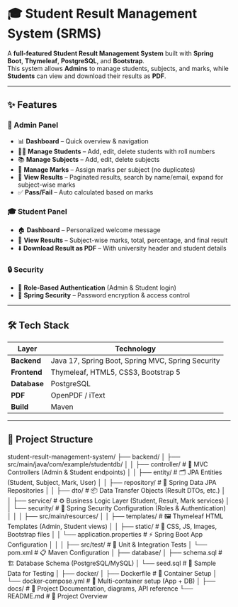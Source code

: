 # 🎓 Student Result Management System (SRMS)

A **full-featured Student Result Management System** built with **Spring Boot**, **Thymeleaf**, **PostgreSQL**, and **Bootstrap**.  
This system allows **Admins** to manage students, subjects, and marks, while **Students** can view and download their results as **PDF**.  

---

## ✨ Features

### 🔑 Admin Panel
- 📊 **Dashboard** – Quick overview & navigation  
- 👨‍🎓 **Manage Students** – Add, edit, delete students with roll numbers  
- 📚 **Manage Subjects** – Add, edit, delete subjects  
- 📝 **Manage Marks** – Assign marks per subject (no duplicates)  
- 📖 **View Results** – Paginated results, search by name/email, expand for subject-wise marks  
- ✅ **Pass/Fail** – Auto calculated based on marks  

### 🎓 Student Panel
- 🏠 **Dashboard** – Personalized welcome message  
- 📄 **View Results** – Subject-wise marks, total, percentage, and final result  
- ⬇️ **Download Result as PDF** – With university header and student details  

### 🔒 Security
- 👤 **Role-Based Authentication** (Admin & Student login)  
- 🔑 **Spring Security** – Password encryption & access control  

---

## 🛠 Tech Stack

| Layer       | Technology |
|-------------|------------|
| **Backend** | Java 17, Spring Boot, Spring MVC, Spring Security |
| **Frontend**| Thymeleaf, HTML5, CSS3, Bootstrap 5 |
| **Database**| PostgreSQL |
| **PDF**     | OpenPDF / iText |
| **Build**   | Maven |

---

## 📂 Project Structure

student-result-management-system/
├── backend/
│ ├── src/main/java/com/example/studentdb/
│ │ ├── controller/ # 🎯 MVC Controllers (Admin & Student endpoints)
│ │ ├── entity/ # 🗂 JPA Entities (Student, Subject, Mark, User)
│ │ ├── repository/ # 💾 Spring Data JPA Repositories
│ │ ├── dto/ # 📦 Data Transfer Objects (Result DTOs, etc.)
│ │ ├── service/ # ⚙️ Business Logic Layer (Student, Result, Mark services)
│ │ └── security/ # 🔐 Spring Security Configuration (Roles & Authentication)
│ │
│ ├── src/main/resources/
│ │ ├── templates/ # 🖼 Thymeleaf HTML Templates (Admin, Student views)
│ │ ├── static/ # 🎨 CSS, JS, Images, Bootstrap files
│ │ └── application.properties # ⚡ Spring Boot App Configuration
│ │
│ ├── src/test/ # 🧪 Unit & Integration Tests
│ └── pom.xml # 📋 Maven Configuration
│
├── database/
│ ├── schema.sql # 🏗 Database Schema (PostgreSQL/MySQL)
│ └── seed.sql # 🌱 Sample Data for Testing
│
├── docker/
│ ├── Dockerfile # 🐳 Container Setup
│ └── docker-compose.yml # 🔄 Multi-container setup (App + DB)
│
├── docs/ # 📘 Project Documentation, diagrams, API reference
└── README.md # 📄 Project Overview
